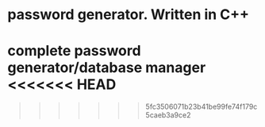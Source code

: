 # password generator. Written in C++
complete password generator/database manager
<<<<<<< HEAD
=======


>>>>>>> 5fc3506071b23b41be99fe74f179c5caeb3a9ce2
